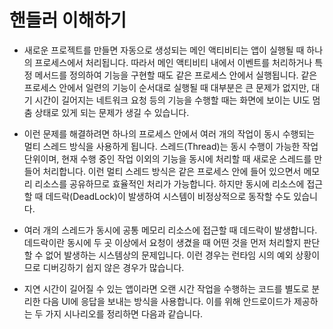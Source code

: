 # 핸들러 이해하기

- 새로운 프로젝트를 만들면 자동으로 생성되는 메인 액티비티는 앱이 실행될 때 하나의 프로세스에서 처리됩니다. 따라서 메인 액티비티 내에서 이벤트를 처리하거나 특정 메서드를 정의하여 기능을 구현할 때도 같은 프로세스 안에서 실행됩니다. 같은 프로세스 안에서 일련의 기능이 순서대로 실행될 때 대부분은 큰 문제가 없지만, 대기 시간이 길어지는 네트워크 요청 등의 기능을 수행할 때는 화면에 보이는 UI도 멈춤 상태로 있게 되는 문제가 생길 수 있습니다.

- 이런 문제를 해결하려면 하나의 프로세스 안에서 여러 개의 작업이 동시 수행되는 멀티 스레드 방식을 사용하게 됩니다. 스레드(Thread)는 동시 수행이 가능한 작업 단위이며, 현재 수행 중인 작업 이외의 기능을 동시에 처리할 때 새로운 스레드를 만들어 처리합니다. 이런 멀티 스레드 방식은 같은 프로세스 안에 들어 있으면서 메모리 리소스를 공유하므로 효율적인 처리가 가능합니다. 하지만 동시에 리소스에 접근할 때 데드락(DeadLock)이 발생하여 시스템이 비정상적으로 동작할 수도 있습니다.

- 여러 개의 스레드가 동시에 공통 메모리 리소스에 접근할 때 데드락이 발생합니다. 데드락이란 동시에 두 곳 이상에서 요청이 생겼을 때 어떤 것을 먼저 처리할지 판단할 수 없어 발생하는 시스템상의 문제입니다. 이런 경우는 런타임 시의 예외 상황이므로 디버깅하기 쉽지 않은 경우가 많습니다.

- 지연 시간이 길어질 수 있는 앱이라면 오랜 시간 작업을 수행하는 코드를 별도로 분리한 다음 UI에 응답을 보내는 방식을 사용합니다. 이를 위해 안드로이드가 제공하는 두 가지 시나리오를 정리하면 다음과 같습니다.
